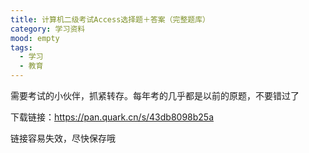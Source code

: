 ```yaml
---
title: 计算机二级考试Access选择题＋答案（完整题库）
category: 学习资料
mood: empty
tags:
  - 学习
  - 教育
---
```





需要考试的小伙伴，抓紧转存。每年考的几乎都是以前的原题，不要错过了


下载链接：https://pan.quark.cn/s/43db8098b25a

链接容易失效，尽快保存哦


